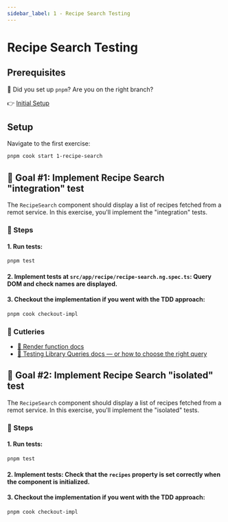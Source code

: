 ```yaml
---
sidebar_label: 1 - Recipe Search Testing
---
```


# Recipe Search Testing

## Prerequisites

🚨 Did you set up `pnpm`? Are you on the right branch?

👉 [Initial Setup](./0-setup.md)

## Setup

Navigate to the first exercise:

```sh
pnpm cook start 1-recipe-search
```

## 🎯 Goal #1: Implement Recipe Search "integration" test

The `RecipeSearch` component should display a list of recipes fetched from a remot service. In this exercise, you'll implement the "integration" tests.

### 📝 Steps

#### 1. Run tests:

```sh
pnpm test
```

#### 2. Implement tests at `src/app/recipe/recipe-search.ng.spec.ts`: Query DOM and check names are displayed.

#### 3. Checkout the implementation if you went with the TDD approach:

```sh
pnpm cook checkout-impl
```

### 🍴 Cutleries

- [🔗 Render function docs](https://testing-library.com/docs/angular-testing-library/api#render)
- [🔗 Testing Library Queries docs — or how to choose the right query](https://testing-library.com/docs/queries/about/)

## 🎯 Goal #2: Implement Recipe Search "isolated" test

The `RecipeSearch` component should display a list of recipes fetched from a remot service. In this exercise, you'll implement the "isolated" tests.

### 📝 Steps

#### 1. Run tests:

```sh
pnpm test
```

#### 2. Implement tests: Check that the `recipes` property is set correctly when the component is initialized.

#### 3. Checkout the implementation if you went with the TDD approach:

```sh
pnpm cook checkout-impl
```
